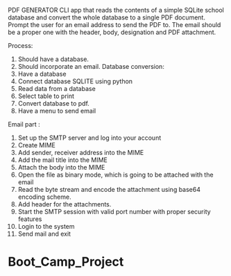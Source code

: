 PDF GENERATOR
CLI app that reads the contents of a simple SQLite school database and convert the whole database to a single PDF document. Prompt the user for an email address to send the PDF to. The email should be a proper one with the header, body, designation and PDF attachment.


Process:
1)	Should have a database.
2)	Should incorporate an email.
Database conversion:
1)	Have a database
2)	Connect database SQLITE using python
3)	Read data from a database
4)	Select table to print
5)	Convert database to pdf.
6)	Have a menu to send email



Email part :
1)	Set up the SMTP server and log into your account
2)	Create MIME
3)	Add sender, receiver address into the MIME
4)	Add the mail title into the MIME
5)	Attach the body into the MIME
6)	Open the file as binary mode, which is going to be attached with the email
7)	Read the byte stream and encode the attachment using base64 encoding scheme.
8)	Add header for the attachments.
9)	Start the SMTP session with valid port number with proper security features
10)	Login to the system
11)	Send mail and exit
# Boot_Camp_Project
